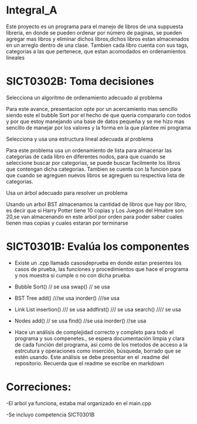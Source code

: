 # Integral_A

Este proyecto es un programa para el manejo de libros de una suppuesta libreria, en donde se pueden ordenar por número de paginas, se pueden agregar mas libros y eliminar dichos libros,dichos libros estan almacenados en un arreglo dentro de una clase. Tambien cada libro cuenta con sus tags, categorias a las que pertenece, que estan acomodados en ordenamientos lineales

# SICT0302B: Toma decisiones

Selecciona un algoritmo de ordenamiento adecuado al problema

Para este avance, presentacion opte por un acercamiento mas sencillo siendo este el bubble Sort por el hecho de que queria compararlo con todos y por que estoy manejando una base de datos pequeña y se me hizo mas sencillo de manejar por los valores y la forma en la que plantee mi programa

Selecciona y usa una estructura lineal adecuada al problema

Para este problema usa un ordenamiento de lista para almacenar las categorias de cada libro en diferentes nodos, para que cuando se seleccione buscar por categorias, se puede buscar facilmente los libros que contengan dicha categorias. Tambien se cuenta con la funcion para que cuando se agreguen nuevos libros se agreguen su respectiva lista de categorias. 

Usa un árbol adecuado para resolver un problema

Usando un arbol BST almacenamos la cantidad de libros que hay por libro, es decir que si Harry Potter tiene 10 copias y Los Juegos del Hmabre son 20,se van almacenando en este arbol por orden para poder saber cuales tienen mas copias y cuales estaran por terminarse 


# SICT0301B: Evalúa los componentes

* Existe un .cpp llamado casosdeprueba en donde estan presentes los casos de prueba, las funciones y procedimientos que hace el programa y nos muestra si cumple o no con dicha prueba.

* Bubble Sort() // se usa
   swap() // se usa
   
* BST Tree
  add() ///se usa
  inorder() ///se usa
  
* Link List
  insertion() /// se usa 
  addfirst() /// se usa
  search()  //// se usa
  
* Nodes 
  add() // se usa 
  find() //se usa
  inorder() //se usa

* Hace un análisis de complejidad correcto y completo para todo el programa y sus compenetes., se espera documentación limpia y clara de cada función del programa, asi como de los metodos de acceso a la estrcutura y operaciones como inserción, búsqueda, borrado que se estén usando. Este análisis se debe presentar en el .readme del repositorio. Recuerda que el readme se escribe en markdown


# Correciones:

-El arbol ya funciona, estaba mal organizado en el main.cpp

-Se incluyo competencia SICT0301B
